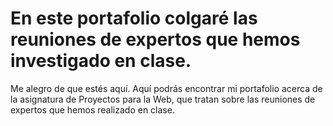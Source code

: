 # En este portafolio colgaré las reuniones de expertos que hemos investigado en clase.

Me alegro de que estés aquí. Aquí podrás encontrar mi portafolio acerca de la asignatura de Proyectos para la Web, que tratan sobre las reuniones de expertos que hemos realizado en clase.
